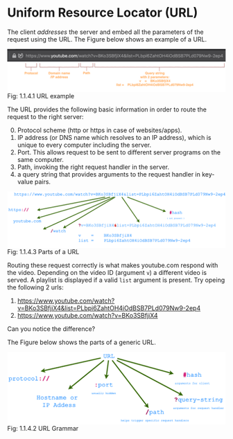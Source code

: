 # Uniform Resource Locator (URL)


The client <i>addresses</i> the server and embed all the parameters of
the request using the URL. The Figure below shows an example of a URL.

 <img style="display:block;margin:auto" src='../../imgs/urlEg.png'>    
 <figcaption> Fig: 1.1.4.1 URL example</figcaption>                    

The URL provides the following basic information in order to route the
request to the right server:

0. Protocol scheme (http or https in case of websites/apps).
1. IP address (or DNS name which resolves to an IP address), which is
   unique to every computer including the server.
2. Port. This allows request to be sent to different server programs on
   the same computer. 
3. Path, invoking the right request handler in the server.
4. a query string that provides arguments to the request handler in
   key-value pairs.


 <img style="display:block;margin:auto" src='../../imgs/ytURL.png'>    
 <figcaption> Fig: 1.1.4.3 Parts of a URL</figcaption>                 

Routing these request correctly is what
makes youtube.com respond with the video. Depending on the video ID
(argument `v`) a
different video is served. A playlist is displayed if a valid `list`
argument is present. Try opeing the following 2 urls:
1. <https://www.youtube.com/watch?v=BKo3SBfjiX4&list=PLbpi6ZahtOH4iOdBSB7PLd079Nw9-2ep4>
2. <https://www.youtube.com/watch?v=BKo3SBfjiX4>


Can you notice the difference?

The Figure below shows the parts of a generic URL.

 <img style="display:block;margin:auto" src='../../imgs/urlGrammar.png'>    
 <figcaption> Fig: 1.1.4.2 URL Grammar</figcaption>                         



